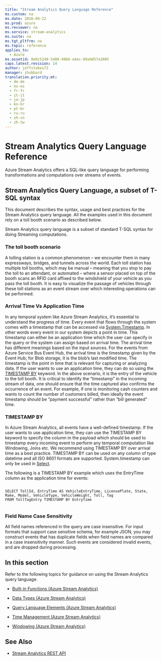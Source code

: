 ```yaml
---
title: "Stream Analytics Query Language Reference"
ms.custom: na
ms.date: 2016-04-22
ms.prod: azure
ms.reviewer: na
ms.service: stream-analytics
ms.suite: na
ms.tgt_pltfrm: na
ms.topic: reference
applies_to: 
  - Azure
ms.assetid: 0e0c5249-5d88-49b6-a4ec-89a9d57a3885
caps.latest.revision: 14
author: jeffstokes72
manager: jhubbard
translation.priority.mt: 
  - de-de
  - es-es
  - fr-fr
  - it-it
  - ja-jp
  - ko-kr
  - pt-br
  - ru-ru
  - zh-cn
  - zh-tw
---
```

# Stream Analytics Query Language Reference
  Azure Stream Analytics offers a SQL-like query language for performing transformations and computations over streams of events.  
  
## Stream Analytics Query Language, a subset of T-SQL syntax  
 This document describes the syntax, usage and best practices for the Stream Analytics query language. All the examples used in this document rely on a toll booth scenario as described below.  
  
 Stream Analytics query language is a subset of standard T-SQL syntax for doing Streaming computations.  
  
### The toll booth scenario  
 A tolling station is a common phenomenon – we encounter them in many expressways, bridges, and tunnels across the world. Each toll station has multiple toll booths, which may be manual – meaning that you stop to pay the toll to an attendant, or automated – where a sensor placed on top of the booth scans an RFID card affixed to the windshield of your vehicle as you pass the toll booth. It is easy to visualize the passage of vehicles through these toll stations as an event stream over which interesting operations can be performed.  
  
### Arrival Time Vs Application Time  
 In any temporal system like Azure Stream Analytics, it’s essential to understand the progress of time. Every event that flows through the system comes with a timestamp that can be accessed via [System.Timestamp](../streamAnalyticsQueryLanguage/System.Timestamp---Stream-Analytics-.md). In other words every event in our system depicts a point in time. This timestamp can either be an application time which the user can specify in the query or the system can assign based on arrival time. The arrival time has different meanings based on the input sources.  For the events from Azure Service Bus Event Hub, the arrival time is the timestamp given by the Event Hub; for Blob storage, it is the blob’s last modified time. The timestamp is the point in time that is relevant for capturing or analyzing data. If the user wants to use an application time, they can do so using the [TIMESTAMP BY](../streamAnalyticsQueryLanguage/TIMESTAMP-BY--Azure-Stream-Analytics-.md) keyword. In the above scenario, it is the entry of the vehicle to the toll booth. It is critical to identify the “timestamp” in the incoming stream of data, one should ensure that the time captured also confirms the occurrence of an event. For example, if one is monitoring cash counters and wants to count the number of customers billed, then ideally the event timestamp should be “payment successful” rather than “bill generated” time.  
  
### TIMESTAMP BY  
 In Azure Stream Analytics, all events have a well-defined timestamp. If the user wants to use application time, they can use the TIMESTAMP BY keyword to specify the column in the payload which should be used to timestamp every incoming event to perform any temporal computation like Windowing, Joins etc.  We recommend using TIMESTAMP BY over arrival time as a best practice.  TIMESTAMP BY can be used on any column of type datetime and all ISO 8601 formats are supported. System.timestamp can only be used in [Select](../streamAnalyticsQueryLanguage/SELECT--Azure-Stream-Analytics-.md).  
  
 The following is a TIMESTAMP BY example which uses the EntryTime column as the application time for events:  
  
```  
  
SELECT TollId, EntryTime AS VehicleEntryTime, LicensePlate, State, Make, Model, VehicleType, VehicleWeight, Toll, Tag   
FROM TollTagEntry TIMESTAMP BY EntryTime  
  
```  
  
### Field Name Case Sensitivity  
 All field names referenced in the query are case insensitive. For input formats that support case sensitive schema, for example JSON, you may construct events that has duplicate fields when field names are compared in a case insensitivity manner. Such events are considered invalid events, and are dropped during processing.  
  
## In this section  
 Refer to the following topics for guidance on using the Stream Analytics query language.  
  
-   [Built-in Functions &#40;Azure Stream Analytics&#41;](../streamAnalyticsQueryLanguage/Built-in-Functions--Azure-Stream-Analytics-.md)  
  
-   [Data Types &#40;Azure Stream Analytics&#41;](../streamAnalyticsQueryLanguage/Data-Types--Azure-Stream-Analytics-.md)  
  
-   [Query Language Elements &#40;Azure Stream Analytics&#41;](../streamAnalyticsQueryLanguage/Query-Language-Elements--Azure-Stream-Analytics-.md)  
  
-   [Time Management &#40;Azure Stream Analytics&#41;](../streamAnalyticsQueryLanguage/Time-Management--Azure-Stream-Analytics-.md)  
  
-   [Windowing &#40;Azure Stream Analytics&#41;](../streamAnalyticsQueryLanguage/Windowing--Azure-Stream-Analytics-.md)  
  
## See Also  
  
-   [Stream Analytics REST API](../Topic/Stream%20Analytics%20REST%20API.md)  
  
  